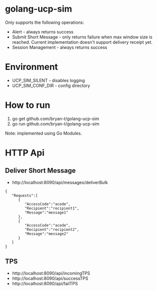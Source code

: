# golang-ucp-sim

Only supports the following operations:
* Alert - always returns success
* Submit Short Message - only returns failure when max window size is reached. Current implementation doesn't support delivery receipt yet.
* Session Management - always returns success

# Environment

* UCP_SIM_SILENT - disables logging
* UCP_SIM_CONF_DIR - config directory

# How to run
1. go get github.com/bryan-t/golang-ucp-sim
2. go run github.com/bryan-t/golang-ucp-sim

Note: implemented using Go Modules.

# HTTP Api

## Deliver Short Message
* http://localhost:8090/api/messages/deliverBulk

```
{
   "Requests":[  
      {  
         "AccessCode":"acode",  
         "Recipient":"recipient1",  
         "Message":"message1"  
      },  
      {  
         "AccessCode":"acode",  
         "Recipient":"recipient2",  
         "Message":"message2"  
      }  
   ]
}
```

## TPS

* http://localhost:8090/api/incomingTPS
* http://localhost:8090/api/successTPS
* http://localhost:8090/api/failTPS
